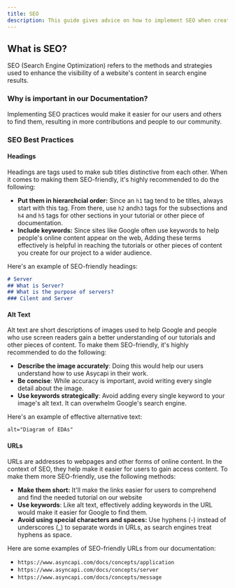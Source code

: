 ```yaml
---
title: SEO
description: This guide gives advice on how to implement SEO when creating tutorials for our project.
---
```


## What is SEO?

SEO (Search Engine Optimization) refers to the methods and strategies used to enhance the visibility of a website's content in search engine results.

### Why is important in our Documentation?

Implementing SEO practices would make it easier for our users and others to find them, resulting in more contributions and people to our community.  

### SEO Best Practices  

#### Headings

Headings are tags used to make sub titles distinctive from each other. When it comes to making them SEO-friendly, it's highly recommended to do the following:

- **Put them in hierarchcial order:** Since an `h1` tag tend to be titles, always start with this tag. From there, use `h2` and`h3` tags for the subsections and `h4` and `h5` tags for other sections in your tutorial or other piece of documentation.
- **Include keywords:** Since sites like Google often use keywords to help people's online content appear on the web, Adding these terms effectively is helpful in reaching the tutorials or other pieces of content you create for our project to a wider audience.

Here's an example of SEO-friendly headings:

```md
# Server 
## What is Server?
## What is the purpose of servers?
### Cilent and Server
```

#### Alt Text

Alt text are short descriptions of images used to help Google and people who use screen readers gain a better understanding of our tutorials and other pieces of content. To make them SEO-friendly, it's highly recommended to do the following:

- **Describe the image accurately**:  Doing this would help our users understand how to use Asycapi in their work.
- **Be concise**: While accuracy is important, avoid writing every single detail about the image.
- **Use keywords strategically**: Avoid adding every single keyword to your image's alt text. It can overwhelm Google's search engine.

Here's an example of effective alternative text:

```html
alt="Diagram of EDAs"
```

#### URLs

URLs are addresses to webpages and other forms of online content. In the context of SEO, they help make it easier for users to gain access content. To make them more SEO-friendly, use the following methods:

- **Make them short:** It'll make the links easier for users to comprehend and find the needed tutorial on our website
- **Use keywords**: Like alt text, effectively adding keywords in the URL would make it easier for Google to find them.
- **Avoid using special characters and spaces:** Use hyphens (-) instead of underscores (_) to separate words in URLs, as search engines treat hyphens as space.

Here are some examples of SEO-friendly URLs from our documentation:
- `https://www.asyncapi.com/docs/concepts/application`
- `https://www.asyncapi.com/docs/concepts/server`
- `https://www.asyncapi.com/docs/concepts/message`

